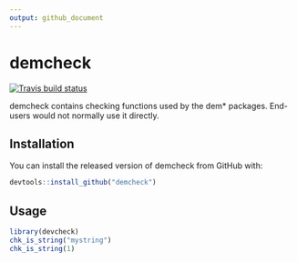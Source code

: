 ```yaml
---
output: github_document
---
```


<!-- README.md is generated from README.Rmd. Please edit that file -->


# demcheck

<!-- badges: start -->
[![Travis build status](https://travis-ci.org/johnrbryant/demcheck.svg?branch=master)](https://travis-ci.org/johnrbryant/demcheck)
<!-- badges: end -->

demcheck contains checking functions used by the dem* packages. End-users would not normally use it directly.

## Installation

You can install the released version of demcheck from GitHub with:

``` r
devtools::install_github("demcheck")
```

## Usage

```r
library(devcheck)
chk_is_string("mystring")
chk_is_string(1)
```


